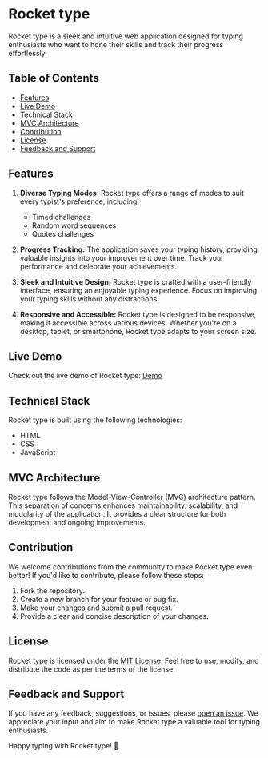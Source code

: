 # Rocket type

Rocket type is a sleek and intuitive web application designed for typing enthusiasts who want to hone their skills and track their progress effortlessly.

## Table of Contents
- [Features](#features)
- [Live Demo](#live-demo)
- [Technical Stack](#technical-stack)
- [MVC Architecture](#mvc-architecture)
- [Contribution](#contribution)
- [License](#license)
- [Feedback  and Support](#feedback-and-support)

## Features

1. **Diverse Typing Modes:**
   Rocket type offers a range of modes to suit every typist's preference, including:
   - Timed challenges
   - Random word sequences
   - Quotes challenges

2. **Progress Tracking:**
   The application saves your typing history, providing valuable insights into your improvement over time. Track your performance and celebrate your achievements.

3. **Sleek and Intuitive Design:**
   Rocket type is crafted with a user-friendly interface, ensuring an enjoyable typing experience. Focus on improving your typing skills without any distractions.

4. **Responsive and Accessible:**
   Rocket type is designed to be responsive, making it accessible across various devices. Whether you're on a desktop, tablet, or smartphone, Rocket type adapts to your screen size.

## Live Demo

Check out the live demo of Rocket type: [Demo](https://rocket-type.netlify.app)

## Technical Stack

Rocket type is built using the following technologies:
- HTML
- CSS
- JavaScript

## MVC Architecture

Rocket type follows the Model-View-Controller (MVC) architecture pattern. This separation of concerns enhances maintainability, scalability, and modularity of the application. It provides a clear structure for both development and ongoing improvements.

## Contribution

We welcome contributions from the community to make Rocket type even better! If you'd like to contribute, please follow these steps:
1. Fork the repository.
2. Create a new branch for your feature or bug fix.
3. Make your changes and submit a pull request.
4. Provide a clear and concise description of your changes.

## License

Rocket type is licensed under the [MIT License](LICENSE). Feel free to use, modify, and distribute the code as per the terms of the license.

## Feedback and Support

If you have any feedback, suggestions, or issues, please [open an issue](https://github.com/yourusername/rocket-type/issues). We appreciate your input and aim to make Rocket type a valuable tool for typing enthusiasts.

Happy typing with Rocket type! 🚀
